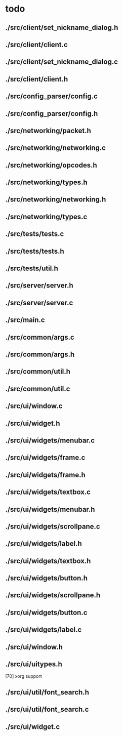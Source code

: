# todo

## ./src/client/set_nickname_dialog.h

## ./src/client/client.c

## ./src/client/set_nickname_dialog.c

## ./src/client/client.h

## ./src/config_parser/config.c

## ./src/config_parser/config.h

## ./src/networking/packet.h

## ./src/networking/networking.c

## ./src/networking/opcodes.h

## ./src/networking/types.h

## ./src/networking/networking.h

## ./src/networking/types.c

## ./src/tests/tests.c

## ./src/tests/tests.h

## ./src/tests/util.h

## ./src/server/server.h

## ./src/server/server.c

## ./src/main.c

## ./src/common/args.c

## ./src/common/args.h

## ./src/common/util.h

## ./src/common/util.c

## ./src/ui/window.c

## ./src/ui/widget.h

## ./src/ui/widgets/menubar.c

## ./src/ui/widgets/frame.c

## ./src/ui/widgets/frame.h

## ./src/ui/widgets/textbox.c

## ./src/ui/widgets/menubar.h

## ./src/ui/widgets/scrollpane.c

## ./src/ui/widgets/label.h

## ./src/ui/widgets/textbox.h

## ./src/ui/widgets/button.h

## ./src/ui/widgets/scrollpane.h

## ./src/ui/widgets/button.c

## ./src/ui/widgets/label.c

## ./src/ui/window.h

## ./src/ui/uitypes.h

[70] xorg support

## ./src/ui/util/font_search.h

## ./src/ui/util/font_search.c

## ./src/ui/widget.c

